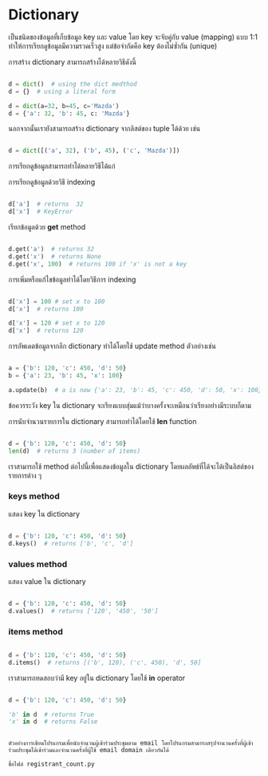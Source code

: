 # Dictionary

เป็นชนิดของข้อมูลที่เก็บข้อมูล key และ value โดย key จะจับคู่กับ value (mapping) แบบ 1:1 ทำให้การเรียกดูข้อมูลมีความรวดเร็วสูง แต่ข้อจำกัดคือ key ต้องไม่ซ้ำกัน (unique)

การสร้าง dictionary สามารถสร้างได้หลายวิธีดังนี้


```Python

d = dict()  # using the dict medthod
d = {}  # using a literal form

d = dict(a=32, b=45, c='Mazda')
d = {'a': 32, 'b': 45, c: 'Mazda'}

```

นอกจากนั้นเรายังสามารถสร้าง dictionary จากลิสต์ของ tuple ได้ด้วย เช่น

```Python

d = dict([('a', 32), ('b', 45), ('c', 'Mazda')])

```

การเรียกดูข้อมูลสามารถทำได้หลายวิธีได้แก่

การเรียกดูข้อมูลด้วยวิธี indexing

```Python

d['a']  # returns  32
d['x']  # KeyError

```

เรียกข้อมูลด้วย **get** method

```Python

d.get('a')  # returns 32
d.get('x')  # returns None
d.get('x', 100)  # returns 100 if 'x' is not a key 

```

การเพิ่มหรือแก้ไขข้อมูลทำได้โดยวิธีการ indexing

```Python

d['x'] = 100 # set x to 100
d['x']  # returns 100

d['x'] = 120 # set x to 120
d['x']  # returns 120

```

การอัพเดตข้อมูลจากอีก dictionary ทำได้โดยใช้ update method ตัวอย่างเช่น


```Python

a = {'b': 120, 'c': 450, 'd': 50}
b = {'a': 23, 'b': 45, 'x': 100}

a.update(b)  # a is now {'a': 23, 'b': 45, 'c': 450, 'd': 50, 'x': 100}

```

ข้อควรระวัง key ใน dictionary จะเรียงแบบสุ่มแม้ว่าบางครั้งจะเหมือนว่าเรียงอย่างมีระบบก็ตาม


การนับจำนวนรายการใน dictionary สามารถทำได้โดยใช้ **len** function

```Python

d = {'b': 120, 'c': 450, 'd': 50}
len(d)  # returns 3 (number of items)

```

เราสามารถใช้ method ต่อไปนี้เพื่อแสดงข้อมูลใน dictionary โดยผลลัพธ์ที่ได้จะได้เป็นลิสต์ของรายการต่าง ๆ

### keys method
แสดง key ใน dictionary

```Python

d = {'b': 120, 'c': 450, 'd': 50}
d.keys()  # returns ['b', 'c', 'd']

```

### values method
แสดง value ใน dictionary

```Python

d = {'b': 120, 'c': 450, 'd': 50}
d.values()  # returns ['120', '450', '50']

```

### items method

```Python

d = {'b': 120, 'c': 450, 'd': 50}
d.items()  # returns [('b', 120), ('c', 450), 'd', 50]

```

เราสามารถทดสอบว่ามี key อยู่ใน dictionary โดยใช้ **in** operator

```Python

d = {'b': 120, 'c': 450, 'd': 50}

'b' in d  # returns True
'x' in d  # returns False

```

```

ตัวอย่างการเขียนโปรแกรมเพื่อนับจำนวนผู้เข้าร่วมประชุมตาม email โดยโปรแกรมสามารถสรุปจำนวนครั้งที่ผู้เข้าร่วมประชุมได้เข้าร่วมและจำนวนครั้งที่ผู้ใช้ email domain เดียวกันได้

ชื่อไฟล์ registrant_count.py

```